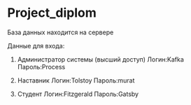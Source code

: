 # Project_diplom

База данных находится на сервере

Данные для входа:

1. Администратор системы (высший доступ)
Логин:Kafka
Пароль:Process

2. Наставник
Логин:Tolstoy
Пароль:murat

3. Студент
Логин:Fitzgerald
Пароль:Gatsby